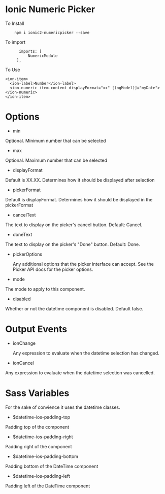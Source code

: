 # Ionic Numeric Picker


To Install

```
    npm i ionic2-numericpicker --save
```

To import

```
      imports: [
          NumericModule
     ],
```

To Use

```
<ion-item>
  <ion-label>Number</ion-label>
  <ion-numeric item-content displayFormat="xx" [(ngModel)]="myDate"></ion-numeric>
</ion-item>
```


# Options

* min  	

Optional. Minimum number that can be selected

* max

Optional. Maximum number that can be selected

* displayFormat

Default is XX.XX. Determines how it should be displayed after selection

* pickerFormat

Default is displayFormat. Determines how it should be displayed in the pickerFormat

* cancelText

 The text to display on the picker's cancel button. Default: Cancel.

* doneText

 The text to display on the picker's "Done" button. Default: Done.

* pickerOptions

  Any additional options that the picker interface can accept. See the Picker API docs for the picker options.

* mode

 The mode to apply to this component.

* disabled

 Whether or not the datetime component is disabled. Default false.

 # Output Events

* ionChange
 
  Any expression to evaluate when the datetime selection has changed.

* ionCancel

 Any expression to evaluate when the datetime selection was cancelled.


 # Sass Variables

 For the sake of convience it uses the datetime classes.

 * $datetime-ios-padding-top
 
  Padding top of the component

 * $datetime-ios-padding-right

 Padding right of the component

 * $datetime-ios-padding-bottom

 Padding bottom of the DateTime component

 * $datetime-ios-padding-left

 Padding left of the DateTime component